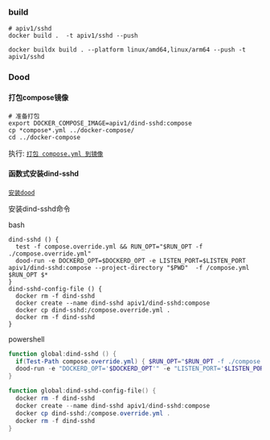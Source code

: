 ### build

```shell
# apiv1/sshd
docker build .  -t apiv1/sshd --push

docker buildx build . --platform linux/amd64,linux/arm64 --push -t apiv1/sshd
```

### Dood

#### 打包compose镜像

```shell
# 准备打包
export DOCKER_COMPOSE_IMAGE=apiv1/dind-sshd:compose
cp *compose*.yml ../docker-compose/
cd ../docker-compose
```

执行: [`打包 compose.yml 到镜像`](../docker-compose/README.md#打包配置到镜像-示例)

#### 函数式安装dind-sshd

[`安装dood`](../docker/README.md#dood)

安装dind-sshd命令

bash

```shell
dind-sshd () {
  test -f compose.override.yml && RUN_OPT="$RUN_OPT -f ./compose.override.yml"
  dood-run -e DOCKERD_OPT=$DOCKERD_OPT -e LISTEN_PORT=$LISTEN_PORT apiv1/dind-sshd:compose --project-directory "$PWD"  -f /compose.yml $RUN_OPT $*
}
dind-sshd-config-file () {
  docker rm -f dind-sshd
  docker create --name dind-sshd apiv1/dind-sshd:compose
  docker cp dind-sshd:/compose.override.yml .
  docker rm -f dind-sshd
}
```

powershell

```powershell
function global:dind-sshd () {
  if(Test-Path compose.override.yml) { $RUN_OPT="$RUN_OPT -f ./compose.override.yml" }
  dood-run -e "DOCKERD_OPT='$DOCKERD_OPT'" -e "LISTEN_PORT='$LISTEN_PORT'" apiv1/dind-sshd:compose --project-directory $( docker-path $PWD.Path ) -f /compose.yml $RUN_OPT $($args -join ' ')
}

function global:dind-sshd-config-file() {
  docker rm -f dind-sshd
  docker create --name dind-sshd apiv1/dind-sshd:compose
  docker cp dind-sshd:/compose.override.yml .
  docker rm -f dind-sshd
}
```
